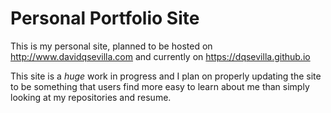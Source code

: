 # Personal Portfolio Site

This is my personal site, planned to be hosted on http://www.davidqsevilla.com and currently on https://dqsevilla.github.io

This site is a *huge* work in progress and I plan on properly updating the site to be something that users find more easy to
learn about me than simply looking at my repositories and resume.
